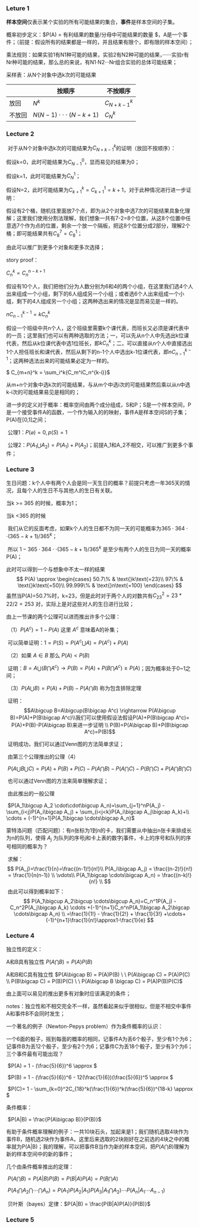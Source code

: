 ### Leture 1

​	**样本空间**仅表示某个实验的所有可能结果的集合，**事件**是样本空间的子集。

概率初步定义：$P(A) = 有利结果的数量/分母中可能结果的数量 $，A是一个事件；（前提：假设所有的结果都是一样的，并且结果有限个，即有限的样本空间）；

乘法规则：如果实验1有N1种可能的结果，实验2有N2种可能的结果，······实验r有Nr种可能的结果，那么总的来说，有N1·N2···Nr组合实验的总体可能结果；

采样表：从N个对象中选k次的可能结果

||按顺序|不按顺序|
| ---- | ---- | ---- |
| 放回 | $N^k$ | $C_{N+k-1}^k$ |
|不放回|$N(N-1)\cdot\cdot\cdot(N-k+1)$|$C_N^k$|

### Lecture 2

​	对于从N个对象中选k次的可能结果为$C_{N+k-1}^k$的证明（放回不按顺序）：

假设k=0，此时可能结果为$C_{N-1}^0$，显而易见的结果为0；

假设k=1，此时可能结果为$C_N^1$；

假设N=2，此时可能结果为$C_{k+1}^k=C_{k+1}^1=k+1$，对于此种情况进行进一步证明：

​	假设有2个桶，随机往里面放7个点，即为从2个对象中选7次的可能结果具象化理解；这里我们使用分割法理解，我们想象一共有7-2=8个位置，从这8个位置中任意选7个作为点的位置，剩余一个放一个隔板，把这8个位置分成2部分，理解2个桶；即可能结果共有$C_8^7=C_8^1$；

由此可以推广到更多个对象和更多次选择；

story proof：

$C_n^k = C_n^{n-k+1}$

​	假设有10个人，我们把他们分为人数分别为6和4的两个小组，在这里我们选4个人出来组成一个小组，剩下的6人组成另一个小组；或者选6个人出来组成一个小组，剩下的4人组成另一个小组；这两种选出来的情况是显而易见是一样的。

$nC_{n-1}^{k-1} = kC_n^k$

​	假设一个班级中共n个人，这个班级里需要k个课代表，而班长又必须是课代表中的一员；这里我们也可以有两种选取的方法；一，可以先从n个人中先选出k位课代表，然后从k位课代表中选1位班长，即$kC_n^k$；二，可以直接从n个人中直接选出1个人担任班长和课代表，然后从剩下的n-1个人中选出k-1位课代表，即$nC_{n-1}^{k-1}$；这两种选法出来的可能结果必定为一样的。

$ C_{m+n}^k = \sum_i^k{C_m^iC_n^{k-i}}$

​	从m+n个对象中选k次的可能结果，与从m个中选i次的可能结果然后乘以从n中选k-i次的可能结果易见是相同的；



进一步的定义对于概率：概率空间由两个成分组成，S和P；S是一个样本空间，P是一个接受事件A的函数，一个作为输入的的映射，事件A是样本空间S的子集；P(A)在[0,1]之间；

​	公理1：$P(\varnothing) = 0, p(S) = 1$

​	公理2：$P(A_1\bigcup A_2) = P(A_1) + P(A_2)$；前提A_1和A_2不相交，可以推广到更多个事件；

### Lecture 3

生日问题：k个人中有两个人会是同一天生日的概率？前提只考虑一年365天的情况，且每个人的生日不与其他人的生日有关联。

当k >= 365 的时候，概率为1；

当k <365 的时候

​	我们从它的反面考虑，如果k个人的生日都不为同一天的可能概率为$365\cdot364\cdot\cdot(365-k+1)/365^k$；

​	所以 $1 - 365\cdot364\cdot\cdot(365-k+1)/365^k$ 是至少有两个人的生日为同一天的概率P(A)；

此时可以得到一个与想象中不太一样的结果
$$
P(A) \approx
\begin{cases}
50.7\%   & \text{}k\text{=23}\\
97\%     & \text{}k\text{=50}\\
99.999\% & \text{}n\text{=100}
\end{cases}
$$
虽然当P(A)=50.7%时，k=23，但是此时对于两个人的对数共有$C_{23}^2 = 23*22/2 = 253$ 对，实际上是对这些对人的生日进行比较；

由上一节课的两个公理可以进而推出许多个公理：

​	（1）$P(A^c) = 1 - P(A)$ 这里 $A^c$ 意味着A的补集；

​		可以简单证明：$1=P(S)=P(A^c\bigcup A)=P(A^c)+P(A)$

​	（2）如果 $A\in B$ 那么 $P(A) < P(B)$

​		证明：$B=A\bigcup(B\bigcap A^c) \rightarrow P(B)=P(A)+P(B\bigcap A^c)\geq P(A)$；因为概率处于0~1之间；

​	（3）$P(A\bigcup B) = P(A)+P(B)-P(A\bigcap B)$ 称为包含排除定理

​		证明：
​		$$A\bigcup B=A\bigcup(B\bigcap A^c) \rightarrow P(A\bigcup B)=P(A)+P(B\bigcap A^c)\\我们可以使用假设法假设P(A)+P(B\bigcap A^c)= P(A)+P(B)-P(A\bigcap B)来进一步证明 \\ P(B)=P(A\bigcap B)+P(B\bigcap A^c)=P(B)$$ 

​		证明成功，我们可以通过Venn图的方法简单求证；

​	由第三个公理推出的公理（4）

​	$P(A\bigcup B\bigcup C) = P(A)+P(B)+P(C)-P(A\bigcap B)-P(A\bigcap C)-P(B\bigcap C)+P(A\bigcap B \bigcap C)$

​		也可以通过Venn图的方法来简单理解求证；

​	由此推出的一般公理

​	$P(A_1\bigcup A_2 \cdot\cdot\bigcup A_n)=\sum_{j=1}^nP(A_j) - \sum_{i<j}P(A_i\bigcap A_j) + \sum_{i<j<k}P(A_i\bigcap A_j\bigcap A_k)+\\ \cdots + (-1)^{n+1}P(A_1\bigcap \cdots\bigcap A_n)$

蒙特洛问题（匹配问题）：有n张标为1到n的卡，我们需要从中抽出n张卡来排成长为n的队列，使得 $A_j$ 为队列的序号j和卡上表的数字j事件，卡上的序号和队列的序号相同的概率为？

​	求解：
$$
P(A_j)=\frac{1}{n}=\frac{(n-1)!}{n!}\\
P(A_i\bigcap A_j) = \frac{(n-2)!}{n!} = \frac{1}{n(n-1)} \\
\vdots\\
P(A_1\bigcap \cdots\bigcap A_n) = \frac{(n-k)!}{n!} \\
$$
​	由此可以得到概率如下：
$$
P(A_1\bigcup A_2\bigcup \cdots\bigcup A_n)=C_n^1P(A_j) - C_n^2P(A_j\bigcap A_k) \cdots +(-1)^{n+1}C_n^nP(A_1\bigcap A_2\bigcap \cdots\bigcap A_n) \\
=\frac{1}{1!} - \frac{1}{2!} + \frac{1}{3!} +\cdots+ (-1)^{n+1}\frac{1}{n!}\approx1-\frac{1}{e}
$$

### Lecture 4

独立性的定义：

A和B具有独立性 $P(A\bigcap B) = P(A)P(B)$

A和B和C具有独立性 $P(A\bigcap B) = P(A)P(B) \ \ P(A\bigcap C) = P(A)P(C) \\ P(B\bigcap C) = P(B)P(C) \ \ P(A\bigcap B \bigcap C) = P(A)P(B)P(C)$

由上面可以易见的推出更多有对象时应该满足的条件；

notes：独立性和不相交完全不一样，虽然看起来似乎很相似，但是不相交中事件A和事件B不会同时发生；

一个著名的例子（Newton-Pepys problem）作为条件概率的认识：

​	一个6面的骰子，摇到每面的概率的相同，记事件A为丢6个骰子，至少有1个为6；记事件B为丢12个骰子，至少有2个为6；记事件C为丢18个骰子，至少有3个为6；三个事件最有可能出现？

​		$P(A) = 1 - (\frac{5}{6})^6 \approx $

​		$P(B) = 1 - (\frac{5}{6})^6 - 12(\frac{1}{6})(\frac{5}{6})^5 \approx $

​		$P(C)= 1 - \sum_{k=0}^2C_{18}^k(\frac{1}{6})^k(\frac{5}{6})^{18-k} \approx $

条件概率：

​	$P(A|B) = \frac{P(A\bigcap B)}{P(B)}$ 

​	有助于条件概率理解的例子：一共10块石头，加起来是1；我们随机选取4块作为事件B，随机选2块作为事件A，这里后来选取的2块刚好在之前选的4块之中的概率就为P(A|B)；我的理解，可以把事件B当作为新的样本空间，把$P(A\bigcap B)$理解为新的样本空间中的新的事件；

几个由条件概率推出的定理：

​	$P(A\bigcap B) = P(A|B)P(B) = P(B|A)P(A) = P(B\bigcap A)$

​	$P(A_1\bigcap A_2\bigcap\cdots\bigcap A_n) = P(A_1)P(A_2|A_1)P(A_3|A_1\bigcap A_2)\cdots P(A_n|A_1\cdots A_{n-1})$

​	贝叶斯（bayes）定律：$P(A|B) = \frac{P(B|A)P(A)}{P(B)}$

### Lecture 5

​	